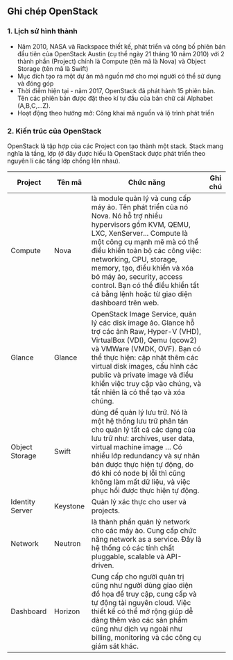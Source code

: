 ## Ghi chép OpenStack

### 1. Lịch sử hình thành

- Năm 2010, NASA và Rackspace thiết kế, phát triển và công bố phiên bản đầu tiên của OpenStack Austin (cụ thể ngày 21 tháng 10 năm 2010) với 2 thành phần (Project) chính là Compute (tên mã là Nova) và Object Storage (tên mã là Swift)
- Mục đích tạo ra một dự án mã nguồn mở cho mọi người có thể sử dụng và đóng góp
- Thời điểm hiện tại - năm 2017, OpenStack đã phát hành 15 phiên bản. Tên các phiên bản được đặt theo kí tự đầu của bản chữ cái Alphabet (A,B,C,...Z).
- Hoạt động theo hướng mở: Công khai mã nguồn và lộ trình phát triển

### 2. Kiến trúc của OpenStack

OpenStack là tập hợp của các Project con tạo thành một stack. Stack mang nghĩa là tầng, lớp (ở đây được hiểu là OpenStack được phát triển theo nguyên lí các tầng lớp chồng lên nhau).

Project | Tên mã | Chức năng | Ghi chú |
--|--|--|--|
Compute | Nova | là module quản lý và cung cấp máy ảo. Tên phát triển của nó Nova. Nó hỗ trợ nhiều hypervisors gồm KVM, QEMU, LXC, XenServer... Compute là một công cụ mạnh mẽ mà có thể điều khiển toàn bộ các công việc: networking, CPU, storage, memory, tạo, điều khiển và xóa bỏ máy ảo, security, access control. Bạn có thể điều khiển tất cả bằng lệnh hoặc từ giao diện dashboard trên web. | |
Glance|Glance| OpenStack Image Service, quản lý các disk image ảo. Glance hỗ trợ các ảnh Raw, Hyper-V (VHD), VirtualBox (VDI), Qemu (qcow2) và VMWare (VMDK, OVF). Bạn có thể thực hiện: cập nhật thêm các virtual disk images, cấu hình các public và private image và điều khiển việc truy cập vào chúng, và tất nhiên là có thể tạo và xóa chúng.| |
Object Storage|Swift|dùng để quản lý lưu trữ. Nó là một hệ thống lưu trữ phân tán cho quản lý tất cả các dạng của lưu trữ như: archives, user data, virtual machine image … Có nhiều lớp redundancy và sự nhân bản được thực hiện tự động, do đó khi có node bị lỗi thì cũng không làm mất dữ liệu, và việc phục hồi được thực hiện tự động.| |
Identity Server|Keystone|Quản lý xác thực cho user và projects.| |
Network |Neutron| là thành phần quản lý network cho các máy ảo. Cung cấp chức năng network as a service. Đây là hệ thống có các tính chất pluggable, scalable và API-driven.| |
Dashboard | Horizon |Cung cấp cho người quản trị cũng như người dùng giao diện đồ họa để truy cập, cung cấp và tự động tài nguyên cloud. Việc thiết kế có thể mở rộng giúp dễ dàng thêm vào các sản phẩm cũng như dịch vụ ngoài như billing, monitoring và các công cụ giám sát khác.| |